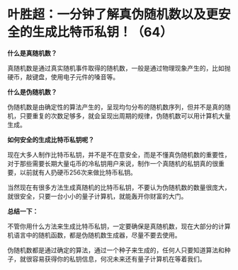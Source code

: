 
# 叶胜超：一分钟了解真伪随机数以及更安全的生成比特币私钥！（64）

**什么是真随机数？**



真随机数是通过真实随机事件取得的随机数，一般是通过物理现象产生的，比如抛硬币，敲键盘，使用电子元件的嗓音等。



**什么是伪随机数？**



伪随机数是由确定性的算法产生的，呈现均匀分布的随机数序列，但并不是真的随机，只要重复的次数足够多，就会呈现出周期的规律，伪随机数可以用计算机大量生成。



**如何安全的生成比特币私钥呢？**



现在大多人制作比特币私钥，并不是不在意安全，而是不懂真伪随机数的重要性，对于那些需要长期大量屯币的冷私钥用户来说，制作一个真随机的私钥真的很重要，以前就有人扔硬币256次来做比特币私钥。



当然现在有很多方法生成真随机的比特币私钥，不要认为伪随机数的数量很庞大，就很安全，只要一台小小的量子计算机，就能轰开你财富的大门。



**总结一下：**



不管你用什么方法来生成比特币私钥，一定要确保是真随机数，现在大部分的计算机语言中的随机函数，都是伪随机数生成器，尽量不要去使用。



伪随机数都是通过确定的算法，通过一个种子来生成的，任何人只要知道算法和种子，就很容易获得你的私钥信息，何况未来还有量子计算机在等着我们。
